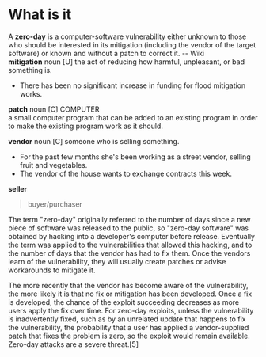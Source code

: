 # What is it  
A **zero-day** is a computer-software vulnerability either unknown to those who should be interested in its mitigation (including the vendor of the target software) or
known and without a patch to correct it.  -- Wiki    
**mitigation** noun \[U\] the act of reducing how harmful, unpleasant, or bad something is.  
- There has been no significant increase in funding for flood mitigation works.  

**patch** noun \[C\] COMPUTER  
a small computer program that can be added to an existing program in order to make the existing program work as it should.  

**vendor** noun \[C\] someone who is selling something.  
- For the past few months she's been working as a street vendor, selling fruit and vegetables.  
- The vendor of the house wants to exchange contracts this week.  

**seller**  

> buyer/purchaser

The term "zero-day" originally referred to the number of days since a new piece of software was released to the public, so "zero-day software" was obtained by hacking into a developer's computer before release. Eventually the term was applied to the vulnerabilities that allowed this hacking, and to the number of days that the vendor has had to fix them. Once the vendors learn of the vulnerability, they will usually create patches or advise workarounds to mitigate it.

The more recently that the vendor has become aware of the vulnerability, the more likely it is that no fix or mitigation has been developed. Once a fix is developed, the chance of the exploit succeeding decreases as more users apply the fix over time. For zero-day exploits, unless the vulnerability is inadvertently fixed, such as by an unrelated update that happens to fix the vulnerability, the probability that a user has applied a vendor-supplied patch that fixes the problem is zero, so the exploit would remain available. Zero-day attacks are a severe threat.[5]
